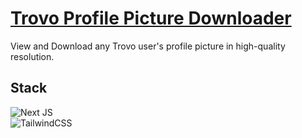 # [Trovo Profile Picture Downloader](https://tppdownloader.com)
View and Download any Trovo user's profile picture in high-quality resolution.

## Stack

![Next JS](https://img.shields.io/badge/Next-black?style=for-the-badge&logo=next.js&logoColor=white)</br>
![TailwindCSS](https://img.shields.io/badge/tailwindcss-%2338B2AC.svg?style=for-the-badge&logo=tailwind-css&logoColor=white)</br>

